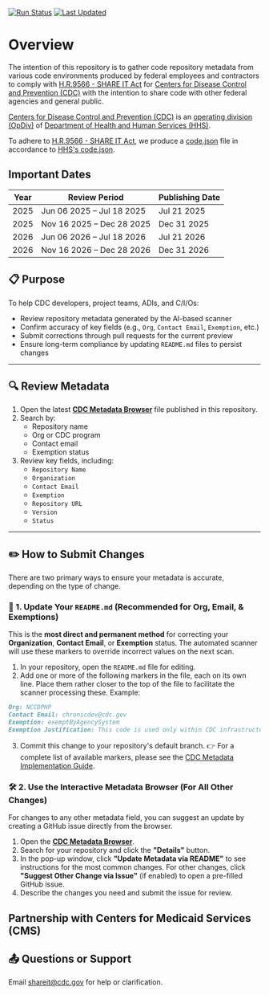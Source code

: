 [![Run Status](https://img.shields.io/github/actions/workflow/status/cdcgov/shareit-act/create-code-json.yml?style=for-the-badge)](https://github.com/CDCgov/ShareIT-Act/actions/workflows/create-code-json.yml)
[![Last Updated](https://img.shields.io/github/last-commit/cdcgov/shareit-act/main?style=for-the-badge)](https://github.com/CDCgov/ShareIT-Act/actions/workflows/create-code-json.yml)

# Overview

The intention of this repository is to gather code repository metadata from various code environments produced by federal employees and contractors to comply with [H.R.9566 - SHARE IT Act](https://www.congress.gov/bill/118th-congress/house-bill/9566) for [Centers for Disease Control and Prevention (CDC)](https://www.cdc.gov) with the intention to share code with other federal agencies and general public.

[Centers for Disease Control and Prevention (CDC)](https://www.cdc.gov) is an [operating division (OpDiv)](https://www.hhs.gov/about/agencies/hhs-agencies-and-offices/index.html) of [Department of Health and Human Services (HHS)](https://www.hhs.gov/).

To adhere to [H.R.9566 - SHARE IT Act](https://www.congress.gov/bill/118th-congress/house-bill/9566), we produce a [code.json](./data/code.json) file in accordance to [HHS's code.json](https://www.hhs.gov/code.json).

## Important Dates

| Year | Review Period             | Publishing Date |
| ---- | ------------------------- | --------------- |
| 2025 | Jun 06 2025 – Jul 18 2025 | Jul 21 2025     |
| 2025 | Nov 16 2025 – Dec 28 2025 | Dec 31 2025     |
| 2026 | Jun 06 2026 – Jul 18 2026 | Jul 21 2026     |
| 2026 | Nov 16 2026 – Dec 28 2026 | Dec 31 2026     |

## 📋 Purpose

To help CDC developers, project teams, ADIs, and C/I/Os:

- Review repository metadata generated by the AI-based scanner
- Confirm accuracy of key fields (e.g., `Org`, `Contact Email`, `Exemption`, etc.)
- Submit corrections through pull requests for the current preview
- Ensure long-term compliance by updating `README.md` files to persist changes

---

## 🔍 Review Metadata

1. Open the latest **[CDC Metadata Browser](https://cdcgov.github.io/ShareIT-Act/index.html)** file published in this repository.
2. Search by:
   - Repository name
   - Org or CDC program
   - Contact email
   - Exemption status
3. Review key fields, including:
   - `Repository Name`
   - `Organization`
   - `Contact Email`
   - `Exemption`
   - `Repository URL`
   - `Version`
   - `Status`

---

## ✏️ How to Submit Changes

There are two primary ways to ensure your metadata is accurate, depending on the type of change.

### 🚀 1. Update Your `README.md` (Recommended for Org, Email, & Exemptions)

This is the **most direct and permanent method** for correcting your **Organization**, **Contact Email**, or **Exemption** status. The automated scanner will use these markers to override incorrect values on the next scan.

1.  In your repository, open the `README.md` file for editing.
2.  Add one or more of the following markers in the file, each on its own line. Place them rather closer to the top of the file to facilitate the scanner processing these. Example:

```md
Org: NCCDPHP
Contact Email: chronicdev@cdc.gov
Exemption: exemptByAgencySystem
Exemption Justification: This code is used only within CDC infrastructure and is not reusable externally.
```

3.  Commit this change to your repository's default branch.
    👉 For a complete list of available markers, please see the [CDC Metadata Implementation Guide](https://docs.cdc.gov/docs/ea/codeshare/implementation-guide#readmemd-override-optional-markers).

### 🛠️ 2. Use the Interactive Metadata Browser (For All Other Changes)

For changes to any other metadata field, you can suggest an update by creating a GitHub issue directly from the browser.

1.  Open the **[CDC Metadata Browser](https://cdcgov.github.io/ShareIT-Act/index.html)**.
2.  Search for your repository and click the **"Details"** button.
3.  In the pop-up window, click **"Update Metadata via README"** to see instructions for the most common changes. For other changes, click **"Suggest Other Change via Issue"** (if enabled) to open a pre-filled GitHub issue.
4.  Describe the changes you need and submit the issue for review.

## Partnership with Centers for Medicaid Services (CMS)

## 📤 Questions or Support

Email [shareit@cdc.gov](mailto:shareit@cdc.gov?subject=Feedback) for help or clarification.
